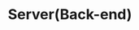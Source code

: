 ---
layout: tag-list
type: tag
title: Server(Back-end)
slug: server
category: development
sidebar: true
order: 2
description: >
   get to know the server(Back-end)
---
